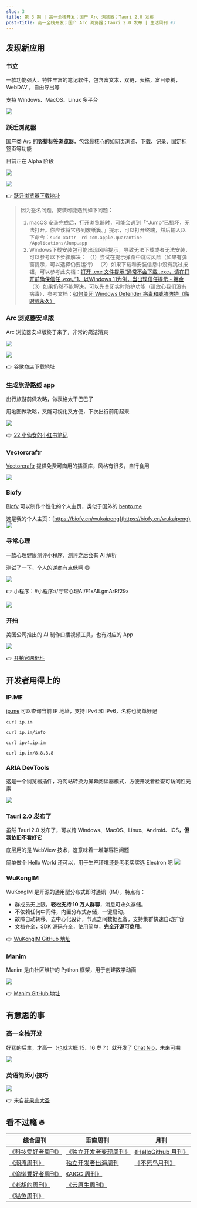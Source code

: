 ```yaml
---
slug: 3
title: 第 3 期 | 高一全栈开发；国产 Arc 浏览器；Tauri 2.0 发布
post-title: 高一全栈开发；国产 Arc 浏览器；Tauri 2.0 发布 | 生活周刊 #3
---
```


## 发现新应用

### 书立

一款功能强大、特性丰富的笔记软件，包含富文本，双链，表格，富目录树，WebDAV ，自由导出等

支持 Windows、MacOS、Linux 多平台


![](https://img.wukaipeng.com//2024/10/10-221826-sQY57D-955a96d48850425c85a281448df1d1c7.png)


### 跃迁浏览器

国产类 Arc 的**竖排标签浏览器**，包含最核心的如网页浏览、下载、记录、固定标签页等功能

目前正在 Alpha 阶段

![](https://img.wukaipeng.com//2024/10/10-221827-fEPbYx-44a4f9d59887434f9b6d87694a1e0c01.png)


![](https://img.wukaipeng.com//2024/10/10-221828-4KOJwO-4eb5801621f94931bb5fa433af797345.png)

👉 [跃迁浏览器下载地址](https://jumpingbrowser.com)

> 因为签名问题，安装可能遇到如下问题：  
> 1. macOS 安装完成后，打开浏览器时，可能会遇到「“Jump”已损坏，无法打开。你应该将它移到废纸篓。」提示，可以打开终端，然后输入以下命令：`sudo xattr -rd com.apple.quarantine /Applications/Jump.app`
> 2. Windows下载安装包可能出现风险提示，导致无法下载或者无法安装，可以参考以下步骤解决：
> （1）尝试在提示弹窗中跳过风险（如果有弹窗提示，可以选择仍要运行）
> （2）如果下载和安装信息中没有跳过按钮，可以参考此文档：[打开 .exe 文件提示“通常不会下载 .exe，请在打开前确保信任 .exe。”1、以Windows 11为例，当出现信任提示 - 掘金](https://juejin.cn/post/7231331638427648056)
> （3）如果仍然不能解决，可以先关闭实时防护功能（请放心我们没有病毒），参考文档：[如何关闭 Windows Defender 病毒和威胁防护（临时或永久）
> ](https://www.sysgeek.cn/disable-windows-defender/) 


### Arc 浏览器安卓版

Arc 浏览器安卓版终于来了，非常的简洁清爽

![](https://img.wukaipeng.com//2024/10/10-221828-YOk1ye-a02982f306884b16a80abe4dad9ff343.jpeg)


![](https://img.wukaipeng.com//2024/10/10-221828-0Yfqno-bdf1da77c6c648439a91a008a4cf88b5.jpeg)



👉 [谷歌商店下载地址](https://play.google.com/store/apps/details?id=company.thebrowser.arc&hl=en_US)


### 生成旅游路线 app

出行旅游前做攻略，做表格太干巴巴了

用地图做攻略，又能可视化又方便，下次出行前用起来

![](https://img.wukaipeng.com//2024/10/10-221829-mjxZME-2f5a04dedc13463aae9d3d4e1d525e80.png)



👉 [22 小仙女的小红书笔记](http://xhslink.com/a/qfiS22gz0z0W)




### Vectorcraftr

[Vectorcraftr](https://vectorcraftr.com/)  提供免费可商用的插画库，风格有很多，自行食用

![](https://img.wukaipeng.com//2024/10/10-221829-oSHSyZ-791d4734cd9e40b88e92398cf5c84fc9.png)



### Biofy

[Biofy](https://biofy.cn) 可以制作个性化的个人主页，类似于国外的 [bento.me](https://bento.me/en/home)

这是我的个人主页：[https://biofy.cn/wukaipeng](https://biofy.cn/wukaipeng)
![](https://img.wukaipeng.com//2024/10/10-221830-uwwxiY-61ad1565ef3f4438924b0b971dc1fde9.png)

### 寻常心理

一款心理健康测评小程序，测评之后会有 AI 解析

测试了一下，个人的逆商有点低啊 😅

![](https://img.wukaipeng.com//2024/10/10-221830-VsidSC-5858ae3c3f374c2a969384054517f467.jpeg)



👉 小程序：#小程序://寻常心理AI/F1xAILgmArRf29x

![](https://img.wukaipeng.com//2024/10/10-221830-XxkZOF-5a5ac2c71ef443d79813356a11b25947.png)


### 开拍

美图公司推出的 AI 制作口播视频工具，也有对应的 App

![](https://img.wukaipeng.com//2024/10/10-221832-ty3Cc3-e8d8ae29f9b94ca1abf2c94579677a56.png)


👉 [开拍官网地址](https://www.kaipai.com/home)



## 开发者用得上的

### IP.ME

[ip.me](https://ip.im/) 可以查询当前 IP 地址，支持 IPv4 和 IPv6，名称也简单好记

```
curl ip.im

curl ip.im/info

curl ipv4.ip.im

curl ip.im/8.8.8.8
```


### ARIA DevTools

这是一个浏览器插件，将网站转换为屏幕阅读器模式，方便开发者检查可访问性元素

![](https://img.wukaipeng.com//2024/10/10-221832-kH4LTq-a358ba1cda7c434a801393a1327d288b.png)

### Tauri 2.0 发布了


虽然 Tauri 2.0 发布了，可以跨 Windows、MacOS、Linux、Android、iOS，**但我依旧不看好它**

底层用的是 WebView 技术，这意味着一堆兼容性问题

简单做个 Hello World 还可以，用于生产环境还是老老实实选 Electron 吧
![](https://img.wukaipeng.com//2024/10/10-221833-Y2VmaI-3fcc2f32369c44639290ac37bdc7e116.png)



### WuKongIM
WuKongIM 是开源的通用型分布式即时通讯（IM），特点有：

- 群成员无上限，**轻松支持 10 万人群聊**，消息可永久存储。
- 不依赖任何中间件，内置分布式存储，一键启动。
- 故障自动转移，去中心化设计，节点之间数据互备，支持集群快速自动扩容
- 文档齐全，SDK 源码齐全，使用简单，**完全开源可商用**。



👉 [WuKongIM GitHub 地址](https://github.com/WuKongIM/WuKongIM)








### Manim

Manim 是由社区维护的 Python 框架，用于创建数学动画

![](https://img.wukaipeng.com//2024/10/10-221833-rzVr1V-a70c9a2e4e10400084983efcc8381113.gif)

👉 [Manim GitHub 地址](https://github.com/ManimCommunity/manim)

## 有意思的事

### 高一全栈开发

好猛的后生，才高一（也就大概 15、16 岁？）就开发了 [Chat Nio](https://chatnio.net/)，未来可期

![](https://img.wukaipeng.com//2024/10/10-221833-op7PY8-e884a599d4004824b8f4f2310b794e43.png)




### 英语简历小技巧

![](https://img.wukaipeng.com//2024/10/10-221834-FWITxA-b76ec40ea4b6478085fac40b590ca800.png)



👉 来自[花果山大圣](https://x.com/shengxj1/status/1843297506609832268)



##  看不过瘾 🔥

| 综合周刊                                                     | 垂直周刊                                                     | 月刊                                                       |
| ------------------------------------------------------------ | ------------------------------------------------------------ | ---------------------------------------------------------- |
| [《科技爱好者周刊》](https://www.ruanyifeng.com/blog/weekly) | [《独立开发者变现周刊》](https://www.ezindie.com/weekly)     | [《HelloGithub 月刊》](https://hellogithub.com/periodical) |
| [《潮流周刊》](https://weekly.tw93.fun)                      | [独立开发者出海周刊](https://gapis.money/weekly/2024-09-23_019) | [《不死鸟月刊》](https://iui.su/)                          |
| [《偷懒爱好者周刊》](https://toolight.zhubai.love/)          | [《AIGC 周刊》](https://quail.ink/op7418)                    |                                                            |
| [《老胡的周刊》](https://weekly.howie6879.com/index.html#_1) | [《云原生周刊》](https://ask.kubesphere.io/forum/t/Cloud-Native-Weekly) |                                                            |
| [《猫鱼周刊》](https://ameow.xyz/categories/weekly)          |                                                              |                                                            |

